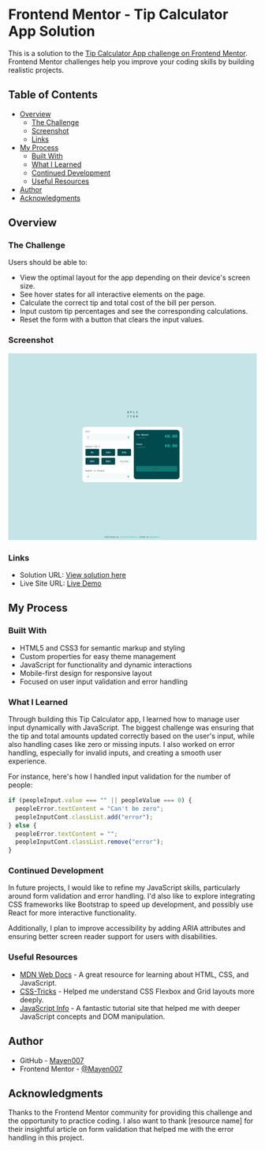 # Frontend Mentor - Tip Calculator App Solution

This is a solution to the [Tip Calculator App challenge on Frontend Mentor](https://www.frontendmentor.io/challenges/tip-calculator-app-ugJNGbJUX). Frontend Mentor challenges help you improve your coding skills by building realistic projects.

## Table of Contents

- [Overview](#overview)
  - [The Challenge](#the-challenge)
  - [Screenshot](#screenshot)
  - [Links](#links)
- [My Process](#my-process)
  - [Built With](#built-with)
  - [What I Learned](#what-i-learned)
  - [Continued Development](#continued-development)
  - [Useful Resources](#useful-resources)
- [Author](#author)
- [Acknowledgments](#acknowledgments)

## Overview

### The Challenge

Users should be able to:

- View the optimal layout for the app depending on their device's screen size.
- See hover states for all interactive elements on the page.
- Calculate the correct tip and total cost of the bill per person.
- Input custom tip percentages and see the corresponding calculations.
- Reset the form with a button that clears the input values.

### Screenshot

![Tip Calculator App](./assets/images/desktop-view.png)

### Links

- Solution URL: [View solution here](https://github.com/Mayen007/tip-calculator-app)
- Live Site URL: [Live Demo](https://mayen007.github.io/tip-calculator-app/)

## My Process

### Built With

- HTML5 and CSS3 for semantic markup and styling
- Custom properties for easy theme management
- JavaScript for functionality and dynamic interactions
- Mobile-first design for responsive layout
- Focused on user input validation and error handling

### What I Learned

Through building this Tip Calculator app, I learned how to manage user input dynamically with JavaScript. The biggest challenge was ensuring that the tip and total amounts updated correctly based on the user's input, while also handling cases like zero or missing inputs. I also worked on error handling, especially for invalid inputs, and creating a smooth user experience.

For instance, here's how I handled input validation for the number of people:

```javascript
if (peopleInput.value === "" || peopleValue === 0) {
  peopleError.textContent = "Can't be zero";
  peopleInputCont.classList.add("error");
} else {
  peopleError.textContent = "";
  peopleInputCont.classList.remove("error");
}
```

### Continued Development

In future projects, I would like to refine my JavaScript skills, particularly around form validation and error handling. I'd also like to explore integrating CSS frameworks like Bootstrap to speed up development, and possibly use React for more interactive functionality.

Additionally, I plan to improve accessibility by adding ARIA attributes and ensuring better screen reader support for users with disabilities.

### Useful Resources

- [MDN Web Docs](https://developer.mozilla.org/en-US/) - A great resource for learning about HTML, CSS, and JavaScript.
- [CSS-Tricks](https://css-tricks.com/) - Helped me understand CSS Flexbox and Grid layouts more deeply.
- [JavaScript Info](https://javascript.info/) - A fantastic tutorial site that helped me with deeper JavaScript concepts and DOM manipulation.

## Author

- GitHub - [Mayen007](https://github.com/Mayen007)
- Frontend Mentor - [@Mayen007](https://www.frontendmentor.io/profile/mayen007)


## Acknowledgments

Thanks to the Frontend Mentor community for providing this challenge and the opportunity to practice coding. I also want to thank [resource name] for their insightful article on form validation that helped me with the error handling in this project.
